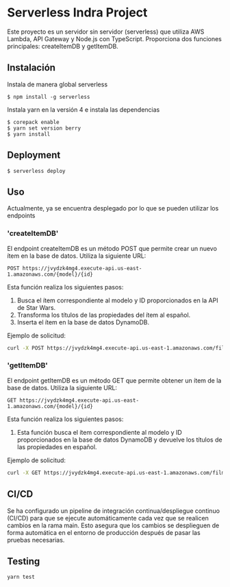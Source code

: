 # Serverless Indra Project

Este proyecto es un servidor sin servidor (serverless) que utiliza AWS Lambda, API Gateway y Node.js con TypeScript. Proporciona dos funciones principales: createItemDB y getItemDB.
## Instalación

Instala de manera global serverless

```
$ npm install -g serverless
```

Instala yarn en la versión 4 e instala las dependencias

```
$ corepack enable
$ yarn set version berry
$ yarn install 
```


## Deployment

```
$ serverless deploy
```

## Uso

Actualmente, ya se encuentra desplegado por lo que se pueden utilizar los endpoints

### 'createItemDB'
El endpoint createItemDB es un método POST que permite crear un nuevo ítem en la base de datos. Utiliza la siguiente URL:

```
POST https://jvydzk4mg4.execute-api.us-east-1.amazonaws.com/{model}/{id}

```

Esta función realiza los siguientes pasos:

1. Busca el ítem correspondiente al modelo y ID proporcionados en la API de Star Wars.
2. Transforma los títulos de las propiedades del ítem al español.
3. Inserta el ítem en la base de datos DynamoDB.
   
Ejemplo de solicitud:


```bash
curl -X POST https://jvydzk4mg4.execute-api.us-east-1.amazonaws.com/films/1
```

### 'getItemDB'
El endpoint getItemDB es un método GET que permite obtener un ítem de la base de datos. Utiliza la siguiente URL:
```
GET https://jvydzk4mg4.execute-api.us-east-1.amazonaws.com/{model}/{id}
```

Esta función realiza los siguientes pasos:

1. Esta función busca el ítem correspondiente al modelo y ID proporcionados en la base de datos DynamoDB y devuelve los títulos de las propiedades en español.

Ejemplo de solicitud:


```bash
curl -X GET https://jvydzk4mg4.execute-api.us-east-1.amazonaws.com/films/1
```

## CI/CD

Se ha configurado un pipeline de integración continua/despliegue continuo (CI/CD) para que se ejecute automáticamente cada vez que se realicen cambios en la rama main. Esto asegura que los cambios se desplieguen de forma automática en el entorno de producción después de pasar las pruebas necesarias.

## Testing


```bash
yarn test
```


